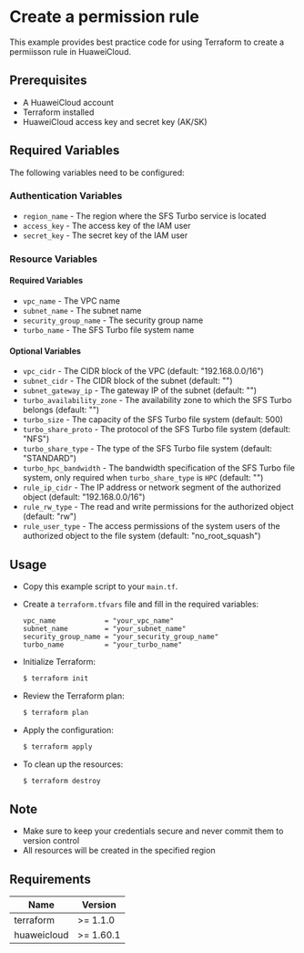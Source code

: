 # Create a permission rule

This example provides best practice code for using Terraform to create a permiisson rule in HuaweiCloud.

## Prerequisites

* A HuaweiCloud account
* Terraform installed
* HuaweiCloud access key and secret key (AK/SK)

## Required Variables

The following variables need to be configured:

### Authentication Variables

* `region_name` - The region where the SFS Turbo service is located
* `access_key`  - The access key of the IAM user
* `secret_key`  - The secret key of the IAM user

### Resource Variables

#### Required Variables

* `vpc_name` - The VPC name
* `subnet_name` - The subnet name
* `security_group_name` - The security group name
* `turbo_name` - The SFS Turbo file system name

#### Optional Variables

* `vpc_cidr` - The CIDR block of the VPC (default: "192.168.0.0/16")
* `subnet_cidr` - The CIDR block of the subnet (default: "")
* `subnet_gateway_ip` - The gateway IP of the subnet (default: "")
* `turbo_availability_zone` - The availability zone to which the SFS Turbo belongs (default: "")
* `turbo_size` - The capacity of the SFS Turbo file system (default: 500)
* `turbo_share_proto` - The protocol of the SFS Turbo file system (default: "NFS")
* `turbo_share_type` - The type of the SFS Turbo file system (default: "STANDARD")
* `turbo_hpc_bandwidth` - The bandwidth specification of the SFS Turbo file system, only required when
  `turbo_share_type` is `HPC` (default: "")
* `rule_ip_cidr` - The IP address or network segment of the authorized object (default: "192.168.0.0/16")
* `rule_rw_type` - The read and write permissions for the authorized object (default: "rw")
* `rule_user_type` - The access permissions of the system users of the authorized object to
  the file system (default: "no_root_squash")

## Usage

* Copy this example script to your `main.tf`.

* Create a `terraform.tfvars` file and fill in the required variables:

  ```hcl
  vpc_name            = "your_vpc_name"
  subnet_name         = "your_subnet_name"
  security_group_name = "your_security_group_name"
  turbo_name          = "your_turbo_name"
  ```

* Initialize Terraform:

  ```bash
  $ terraform init
  ```

* Review the Terraform plan:

  ```bash
  $ terraform plan
  ```

* Apply the configuration:

  ```bash
  $ terraform apply
  ```

* To clean up the resources:

  ```bash
  $ terraform destroy
  ```

## Note

* Make sure to keep your credentials secure and never commit them to version control
* All resources will be created in the specified region

## Requirements

| Name | Version |
| ---- | ---- |
| terraform | >= 1.1.0 |
| huaweicloud | >= 1.60.1 |
